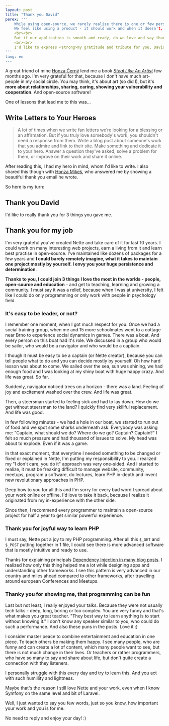 ```yaml
---
layout: post
title: "Thank you David"
perex: '''
    While using open-source, we rarely realize there is one or few persons behind it. <strong>Who put free time, effort and work in it</strong>.
    We feel like using a product - it should work and when it doesn't, it's broken. And when our application is constantly broken, we will be angry for them.
    <br><br>
    But if our application is smooth and ready, do we love and say thank you?
    <br><br>
    I'd like to express <strong>my gratitude and tribute for you, David - you made my programming life very joyful and curious experience</strong>.
'''
lang: en
---
```


A great friend of mine [Honza Černý](http://honzacerny.com/) lend me a book *[Steal Like An Artist](http://austinkleon.com/steal/)* few months ago. I'm very grateful for that, because I don't have much art-people in my social circle. You may think, it's about art (so did I), but it's **more about relationships, sharing, caring, showing your vulnerability and cooperation**. And open-source software!

One of lessons that lead me to this was...

## Write Letters to Your Heroes
 
> A lot of times when we write fan letters we’re looking for a blessing or an affirmation. 
> But if you truly love somebody's work, you shouldn't need a response from them.
> Write a blog post about someone's work that you admire and link to their site. 
> Make something and dedicate it to your hero. 
> Answer a question they've asked, solve a problem for them, or improve on their work and share it online.

After reading this, I had my hero in mind, whom I'd like to write. I also shared this though with [Honza Mikeš](https://github.com/Lexinek), who answered me by showing a beautiful thank you email he wrote.

So here is my turn:


## Thank you David

I'd like to really thank you for 3 things you gave me.

## Thank you for my job 
 
I'm very grateful you've created Nette and take care of it for last 10 years. I could work on many interesting web projects, earn a living from it and learn best practise in open-source. I've maintained like dozens of packages for a few years and **I could barely remotely imagine, what it takes to maintain one project mostly by yourself. I envy you your huge persistence and determination**.

**Thanks to you, I could join 3 things I love the most in the worlds - people, open-source and education** - and get to teaching, learning and growing a community. I must say it was a relief, because when I was at university, I felt like I could do only programming or only work with people in psychology field. 

### It's easy to be leader, or not?

I remember one moment, when I got much respect for you. Once we had a social training group, when me and 15 more schoolmates went to a cottage near Brno to experience social dynamics in games. There was a boat. And every person on this boat had it's role. We discussed in a group who would be sailor, who would be a navigator and who would be a captiain.

I though it must be easy to be a captain (or Nette creator), because you can tell people what to do and you can decide mostly by yourself. Oh how hard lesson was about to come. We sailed over the sea, sun was shining, we had enough food and I was looking at my shiny boat with huge happy crazy. And life was great. So far. 

Suddenly, navigator noticed trees on a horizon - there was a land. Feeling of joy and excitement washed over the crew. And life was great.
 
Then, a steersman started to feeling sick and had to lay down. How do we get without steersman to the land? I quickly find very skillful replacement. And life was good.
 
In few following minutes - we had a hole in our boat, we started to run out of food and we spot some sharks underneath ask. Everybody was asking me: "Captain, what should we do? Where do we go? Captain? Captain?" I felt so much pressure and had thousand of issues to solve. My head was about to explode. Even if it was a game.

In that exact moment, that everytime I needed something to be changed or fixed or explained in Nette, I'm putting my responsibility to you. I realized my "I don't care, you do it" approach was very one-sided. And I started to realize, it must be freaking difficult to manage website, community, meetups, program a software, do lectures, learn PHP in-depth and invent new revolutionary approaches in PHP.   

Deep bow to you for all this and I'm sorry for every bad word I spread about your work online or offline. I'd love to take it back, because I realize it originated from my in-experience with the other side. 


Since then, I recommend every programmer to maintain a open-source project for half a year to get similar powerful experience.
  

### Thank you for joyful way to learn PHP

I must say, Nette put a joy to my PHP programming. After all this `$_GET` and `$_POST` putting together in 1 file, I could see there is more advanced software that is mostly intuitive and ready to use.

Thanks for explaining principals [Dependency Injection in many blog posts](https://phpfashion.com/co-je-dependency-injection). I realized how only this thing helped me a lot while designing apps and understanding other frameworks. I see this pattern is very advanced in our country and miles ahead compared to other frameworks, after travelling around european Conferences and Meetups. 


### Thanky you for showing me, that programming can be fun

Last but not least, I really enjoyed your talks. Because they were not usually tech talks - deep, long, boring or too complex. You are very funny and that's what makes you great teacher. "They best way to learn anything is to start without knowing it."
I don't know any speaker similar to you, who could do such a performance. And also these puns in the posts. Love it :)

I consider master peace to combine entertainment and education in one piece. To teach others be making them happy. I see many people, who are funny and can create a lot of content, which many people want to see, but there is not much change in their lives. Or teachers or rather programmers, who have so many to say and share about life, but don't quite create a connection with they listeners.
  
 I personally struggle with this every day and try to learn this. And you act with such humillity and lightness.
 
 Maybe that's the reason I still love Nette and your work, even when I know Symfony on the same level and bit of Laravel. 
 
 
 Well, I just wanted to say you few words, just so you know, how important your work and you is for me.
 
 
 No need to reply and enjoy your day! :)
 